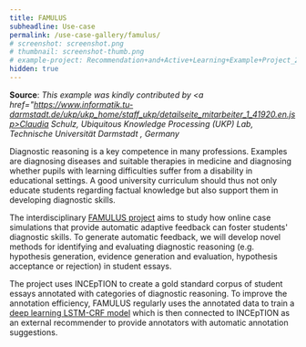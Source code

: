 ```yaml
---
title: FAMULUS
subheadline: Use-case
permalink: /use-case-gallery/famulus/
# screenshot: screenshot.png
# thumbnail: screenshot-thumb.png
# example-project: Recommendation+and+Active+Learning+Example+Project_2018-07-05_1103.zip
hidden: true
---
```


**Source**: <i>This example was kindly contributed by 
<a href="https://www.informatik.tu-darmstadt.de/ukp/ukp_home/staff_ukp/detailseite_mitarbeiter_1_41920.en.jsp>Claudia Schulz</a>,
 Ubiquitous Knowledge Processing (UKP) Lab, Technische Universität Darmstadt , Germany</i>

Diagnostic reasoning is a key competence in many professions. Examples are diagnosing diseases and 
suitable therapies in medicine and diagnosing whether pupils with learning difficulties suffer from
a disability in educational settings. A good university curriculum should thus not only educate
students regarding factual knowledge but also support them in developing diagnostic skills.

The interdisciplinary [FAMULUS project][1] aims to study how online case simulations that provide
automatic adaptive feedback can foster students' diagnostic skills. To generate automatic feedback,
we will develop novel methods for identifying and evaluating diagnostic reasoning (e.g. hypothesis
generation, evidence generation and evaluation, hypothesis acceptance or rejection) in student
essays.

The project uses INCEpTION to create a gold standard corpus of student essays annotated with 
categories of diagnostic reasoning. To improve the annotation efficiency, FAMULUS regularly uses
the annotated data to train a [deep learning LSTM-CRF model][2] which is then connected to INCEpTION
as an external recommender to provide annotators with automatic annotation suggestions.

[1]: http://www.famulus-project.de
[2]: https://tubiblio.ulb.tu-darmstadt.de/107254/